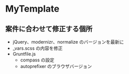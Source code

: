MyTemplate
==========

## 案件に合わせて修正する個所
- jQuery、modernizr、normalize のバージョンを最新に
- _vars.scss の内容を修正
- Gruntfile.js
    - compass の設定
    - autoprefixer のブラウザバージョン